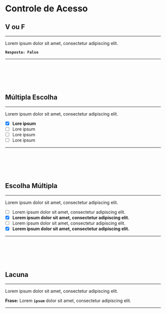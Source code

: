 # Controle de Acesso

## V ou F
---
Lorem ipsum dolor sit amet, consectetur adipiscing elit.

**```Resposta: Falso```**

---









<br/>
<br/>
<br/>
<br/>

## Múltipla Escolha
---
Lorem ipsum dolor sit amet, consectetur adipiscing elit.
 
- [x] **Lore ipsum**
- [ ] Lore ipsum    
- [ ] Lore ipsum     
- [ ] Lore ipsum
---






<br/>
<br/>
<br/>
<br/>







## Escolha Múltipla
---
Lorem ipsum dolor sit amet, consectetur adipiscing elit.

- [ ] Lorem ipsum dolor sit amet, consectetur adipiscing elit.
- [x] **Lorem ipsum dolor sit amet, consectetur adipiscing elit.**
- [ ] Lorem ipsum dolor sit amet, consectetur adipiscing elit.
- [x] **Lorem ipsum dolor sit amet, consectetur adipiscing elit.** 

---




<br/>
<br/>
<br/>
<br/>










## Lacuna
---
Lorem ipsum dolor sit amet, consectetur adipiscing elit.
 
**Frase:** 	Lorem **```ipsum```** dolor sit amet, consectetur adipiscing elit.

---




